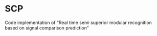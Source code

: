 # SCP
Code implementation of “Real time semi superior modular recognition based on signal comparison prediction”
